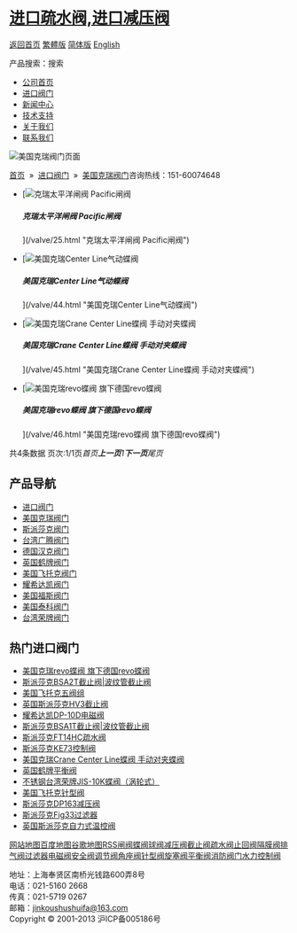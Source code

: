 # [进口疏水阀,进口减压阀](/)

[返回首页](/ 'home') [繁體版](/tw.html '切換到繁體中文版') [简体版](/ '切换到简体中文版') [English](/en.html 'Switch to English Version')

产品搜索：搜索

- [公司首页](/ '公司首页')
- [进口阀门](/valves/2.html '进口阀门')
- [新闻中心](/valves/110.html '新闻中心')
- [技术支持](/valves/111.html '技术支持')
- [关于我们](/about.html '新闻中心')
- [联系我们](/contact.html '技术支持')

![美国克瑞阀门页面](/skin/web/img/header_pd.jpg)

[首页](/)  »  [进口阀门](/valves/2.html)  »  [美国克瑞阀门](/valves/33.html)咨询热线：151-60074648

- [![克瑞太平洋闸阀 Pacific闸阀](/pic/uploadimg/2014-3/201431416451845263.jpg)

  ##### 克瑞太平洋闸阀 Pacific闸阀

  ](/valve/25.html "克瑞太平洋闸阀 Pacific闸阀")

- [![美国克瑞Center Line气动蝶阀](/pic/uploadimg/2014-3/201431421181620175.jpg)

  ##### 美国克瑞Center Line气动蝶阀

  ](/valve/44.html "美国克瑞Center Line气动蝶阀")

- [![美国克瑞Crane Center Line蝶阀 手动对夹蝶阀](/pic/uploadimg/2014-3/201431421222615411.jpg)

  ##### 美国克瑞Crane Center Line蝶阀 手动对夹蝶阀

  ](/valve/45.html "美国克瑞Crane Center Line蝶阀 手动对夹蝶阀")

- [![美国克瑞revo蝶阀 旗下德国revo蝶阀](/pic/uploadimg/2014-3/20143142124394837.jpg)

  ##### 美国克瑞revo蝶阀 旗下德国revo蝶阀

  ](/valve/46.html "美国克瑞revo蝶阀 旗下德国revo蝶阀")

共4条数据 页次:1/1页*首页**上一页**1**下一页**尾页*

## 产品导航

- [进口阀门](/valves/2.html '进口阀门')
- [美国克瑞阀门](/valves/33.html)
- [斯派莎克阀门](/valves/34.html)
- [台湾广腾阀门](/valves/35.html)
- [德国汉克阀门](/valves/36.html)
- [英国鹤牌阀门](/valves/37.html)
- [美国飞托克阀门](/valves/38.html)
- [耀希达凯阀门](/valves/39.html)
- [美国福斯阀门](/valves/40.html)
- [美国泰科阀门](/valves/41.html)
- [台湾荣牌阀门](/valves/42.html)

## 热门进口阀门

- [美国克瑞revo蝶阀 旗下德国revo蝶阀](/valve/46.html '美国克瑞revo蝶阀 旗下德国revo蝶阀')
- [斯派莎克BSA2T截止阀|波纹管截止阀](/valve/97.html '斯派莎克BSA2T截止阀|波纹管截止阀')
- [美国飞托克五阀组](/valve/51.html '美国飞托克五阀组')
- [英国斯派莎克HV3截止阀](/valve/66.html '英国斯派莎克HV3截止阀')
- [耀希达凯DP-10D电磁阀](/valve/71.html '耀希达凯DP-10D电磁阀')
- [斯派莎克BSA1T截止阀|波纹管截止阀](/valve/86.html '斯派莎克BSA1T截止阀|波纹管截止阀')
- [斯派莎克FT14HC疏水阀](/valve/96.html '斯派莎克FT14HC疏水阀')
- [斯派莎克KE73控制阀](/valve/106.html '斯派莎克KE73控制阀')
- [美国克瑞Crane Center Line蝶阀 手动对夹蝶阀](/valve/45.html '美国克瑞Crane Center Line蝶阀 手动对夹蝶阀')
- [英国鹤牌平衡阀](/valve/50.html '英国鹤牌平衡阀')
- [不锈钢台湾荣牌JIS-10K蝶阀（涡轮式）](/valve/55.html '不锈钢台湾荣牌JIS-10K蝶阀（涡轮式）')
- [美国飞托克针型阀](/valve/70.html '美国飞托克针型阀')
- [斯派莎克DP163减压阀](/valve/74.html '斯派莎克DP163减压阀')
- [斯派莎克Fig33过滤器](/valve/104.html '斯派莎克Fig33过滤器')
- [英国斯派莎克自力式温控阀](/valve/73.html '英国斯派莎克自力式温控阀')

[网站地图](/sitemap.html '网站地图')[百度地图](/baidu.xml)[谷歌地图](/google.xml)[RSS](/rss.xml)[闸阀](/valves/27.html)[蝶阀](/valves/30.html)[球阀](/valves/43.html)[减压阀](/valves/44.html)[截止阀](/valves/45.html)[疏水阀](/valves/46.html)[止回阀](/valves/47.html)[隔膜阀](/valves/48.html)[排气阀](/valves/49.html)[过滤器](/valves/50.html)[电磁阀](/valves/51.html)[安全阀](/valves/52.html)[调节阀](/valves/53.html)[角座阀](/valves/54.html)[针型阀](/valves/55.html)[旋塞阀](/valves/56.html)[平衡阀](/valves/57.html)[消防阀门](/valves/58.html)[水力控制阀](/valves/59.html)

地址：上海奉贤区南桥光钱路600弄8号  
电话：021-5160 2668  
传真：021-5719 0267  
邮箱：jinkoushushuifa@163.com  
Copyright © 2001-2013 沪ICP备005186号

